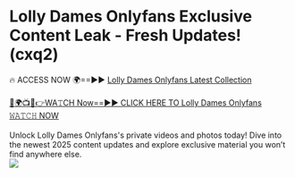 # Lolly Dames Onlyfans Exclusive Content Leak - Fresh Updates! (cxq2)

🔥 ACCESS NOW 🌍==►► <a href="https://tinyurl.com/kvy9nzfs" rel="nofollow">Lolly Dames Onlyfans Latest Collection</a>
<br><br>
[🔴🌍📺📱👉WA𝚃CH Now==►► CLICK HERE TO Lolly Dames Onlyfans 𝚆𝙰𝚃𝙲𝙷 NOW](https://tinyurl.com/kvy9nzfs)
<br><br>
Unlock Lolly Dames Onlyfans's private videos and photos today! Dive into the newest 2025 content updates and explore exclusive material you won’t find anywhere else.
<br>
<a href="https://tinyurl.com/kvy9nzfs" rel="nofollow" data-target="animated-image.originalLink"><img src="https://camo.githubusercontent.com/8a4f000d20f83aca3bf7ec5f350d767afa0574a8a352519fd8cfa583a6f93a33/68747470733a2f2f692e696d6775722e636f6d2f644a486b345a712e676966" data-canonical-src="https://i.imgur.com/dJHk4Zq.gif" style="max-width: 100%; display: inline-block;" data-target="animated-image.originalImage"></a>
<br>
